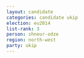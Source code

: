 ```yaml
---
layout: candidate
categories: candidate ukip
election: eu2014
list-rank: 3
person: shneur-odze
region: north-west
party: ukip
---
```

